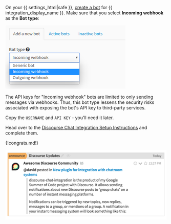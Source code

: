 On your {{ settings_html|safe }},
[create a bot](/help/add-a-bot-or-integration) for
{{ integration_display_name }}. Make sure that you select
**Incoming webhook** as the **Bot type**:

![](/static/images/help/bot_types.png)

The API keys for "Incoming webhook" bots are limited to only
sending messages via webhooks. Thus, this bot type lessens
the security risks associated with exposing the bot's API
key to third-party services.

Copy the `USERNAME` and `API KEY` - you'll need it later.

Head over to the
[Discourse Chat Integration Setup Instructions](https://meta.discourse.org/t/68501)
and complete them.

{!congrats.md!}

![](/static/images/integrations/discourse/001.png)
